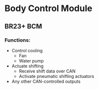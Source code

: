 # Body Control Module
## BR23+ BCM

### Functions:
- Control cooling
  - Fan
  - Water pump
- Actuate shifting
  - Receive shift data over CAN
  - Activate pneumatic shifting actuators
- Any other CAN-controlled outputs
